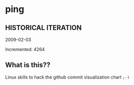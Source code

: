 # ping

## HISTORICAL ITERATION
2009-02-03

Incremented: 4264

## What is this?? 
Linux skills to hack the github commit visualization chart `;-)`
